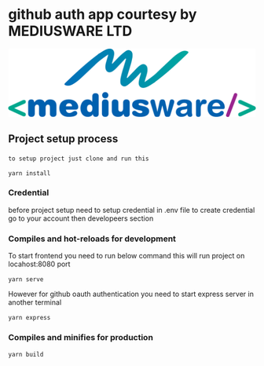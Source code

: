 # github auth app courtesy by MEDIUSWARE LTD
![Drag Racing](public/logo.png)

## Project setup process
`to setup project just clone and run this `
```
yarn install
```
###  Credential
before project setup need to setup credential in .env file 
to create credential go to your account then developeers section 

### Compiles and hot-reloads for development
To start frontend you need to run below command this will run project on locahost:8080 port  
```
yarn serve
```
However for github oauth authentication you need to start express server in another terminal

```
yarn express
```


### Compiles and minifies for production
```
yarn build
```


